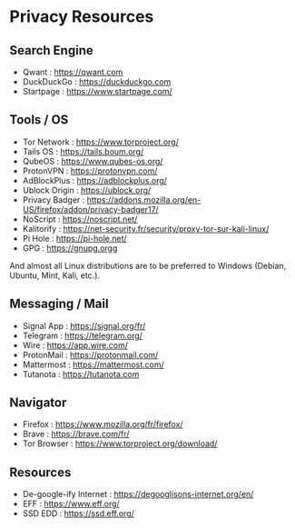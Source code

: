 # Privacy Resources

## Search Engine 
* Qwant : https://qwant.com
* DuckDuckGo : https://duckduckgo.com 
* Startpage : https://www.startpage.com/ 

## Tools / OS
* Tor Network : https://www.torproject.org/
* Tails OS : https://tails.boum.org/ 
* QubeOS : https://www.qubes-os.org/
* ProtonVPN : https://protonvpn.com/
* AdBlockPlus : https://adblockplus.org/
* Ublock Origin : https://ublock.org/ 
* Privacy Badger : https://addons.mozilla.org/en-US/firefox/addon/privacy-badger17/ 
* NoScript : https://noscript.net/
* Kalitorify : https://net-security.fr/security/proxy-tor-sur-kali-linux/ 
* Pi Hole : https://pi-hole.net/
* GPG : https://gnupg.orgg

And almost all Linux distributions are to be preferred to Windows (Debian, Ubuntu, Mint, Kali, etc.).

## Messaging / Mail
* Signal App : https://signal.org/fr/ 
* Telegram : https://telegram.org/ 
* Wire : https://app.wire.com/
* ProtonMail : https://protonmail.com/
* Mattermost : https://mattermost.com/ 
* Tutanota : https://tutanota.com

## Navigator 
* Firefox : https://www.mozilla.org/fr/firefox/
* Brave : https://brave.com/fr/ 
* Tor Browser : https://www.torproject.org/download/

## Resources 
* De-google-ify Internet : https://degooglisons-internet.org/en/
* EFF : https://www.eff.org/
* SSD EDD : https://ssd.eff.org/

